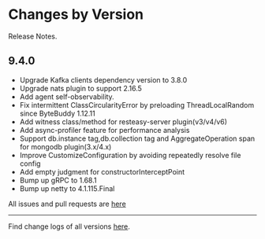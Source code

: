 Changes by Version
==================
Release Notes.

9.4.0
------------------
* Upgrade Kafka clients dependency version to 3.8.0
* Upgrade nats plugin to support 2.16.5
* Add agent self-observability.
* Fix intermittent ClassCircularityError by preloading ThreadLocalRandom since ByteBuddy 1.12.11
* Add witness class/method for resteasy-server plugin(v3/v4/v6)
* Add async-profiler feature for performance analysis 
* Support db.instance tag,db.collection tag and AggregateOperation span for mongodb plugin(3.x/4.x)
* Improve CustomizeConfiguration by avoiding repeatedly resolve file config
* Add empty judgment for constructorInterceptPoint
* Bump up gRPC to 1.68.1
* Bump up netty to 4.1.115.Final

All issues and pull requests are [here](https://github.com/apache/skywalking/milestone/222?closed=1)

------------------
Find change logs of all versions [here](changes).
